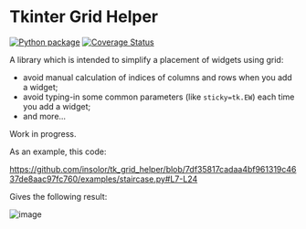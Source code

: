 # Tkinter Grid Helper

[![Python package](https://github.com/insolor/tk_grid_helper/actions/workflows/python-package.yml/badge.svg)](https://github.com/insolor/tk_grid_helper/actions/workflows/python-package.yml)
[![Coverage Status](https://coveralls.io/repos/github/insolor/tk_grid_helper/badge.svg?branch=master)](https://coveralls.io/github/insolor/tk_grid_helper?branch=master)

A library which is intended to simplify a placement of widgets using grid:

- avoid manual calculation of indices of columns and rows when you add a widget;
- avoid typing-in some common parameters (like `sticky=tk.EW`) each time you add a widget;
- and more...

Work in progress.

As an example, this code:

https://github.com/insolor/tk_grid_helper/blob/7df35817cadaa4bf961319c4637de8aac97fc760/examples/staircase.py#L7-L24

Gives the following result:

![image](https://user-images.githubusercontent.com/2442833/153576406-f6a190eb-7f2a-4723-a32e-02af01d93f60.png)

[1]: https://github.com/dfint/df-translation-client/blob/7a7d88583837423f8bedb7103383ccb57a861aa7/df_translation_client/tkinter_helpers.py#L115
[2]: https://github.com/dfint
[3]: https://github.com/dfint/df-translation-client
